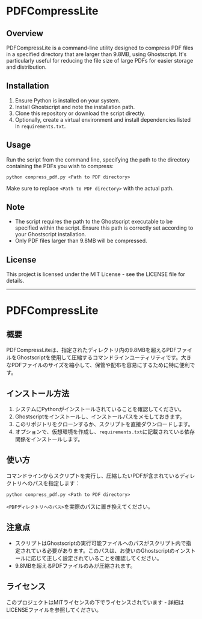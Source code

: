 # PDFCompressLite

## Overview
PDFCompressLite is a command-line utility designed to compress PDF files in a specified directory that are larger than 9.8MB, using Ghostscript. It's particularly useful for reducing the file size of large PDFs for easier storage and distribution.

## Installation
1. Ensure Python is installed on your system.
2. Install Ghostscript and note the installation path.
3. Clone this repository or download the script directly.
4. Optionally, create a virtual environment and install dependencies listed in `requirements.txt`.

## Usage
Run the script from the command line, specifying the path to the directory containing the PDFs you wish to compress:
```
python compress_pdf.py <Path to PDF directory>
```
Make sure to replace `<Path to PDF directory>` with the actual path.

## Note
- The script requires the path to the Ghostscript executable to be specified within the script. Ensure this path is correctly set according to your Ghostscript installation.
- Only PDF files larger than 9.8MB will be compressed.

## License
This project is licensed under the MIT License - see the LICENSE file for details.

---

# PDFCompressLite

## 概要
PDFCompressLiteは、指定されたディレクトリ内の9.8MBを超えるPDFファイルをGhostscriptを使用して圧縮するコマンドラインユーティリティです。大きなPDFファイルのサイズを縮小して、保管や配布を容易にするために特に便利です。

## インストール方法
1. システムにPythonがインストールされていることを確認してください。
2. Ghostscriptをインストールし、インストールパスをメモしておきます。
3. このリポジトリをクローンするか、スクリプトを直接ダウンロードします。
4. オプションで、仮想環境を作成し、`requirements.txt`に記載されている依存関係をインストールします。

## 使い方
コマンドラインからスクリプトを実行し、圧縮したいPDFが含まれているディレクトリへのパスを指定します：
```
python compress_pdf.py <Path to PDF directory>
```
`<PDFディレクトリへのパス>`を実際のパスに置き換えてください。

## 注意点
- スクリプトはGhostscriptの実行可能ファイルへのパスがスクリプト内で指定されている必要があります。このパスは、お使いのGhostscriptのインストールに応じて正しく設定されていることを確認してください。
- 9.8MBを超えるPDFファイルのみが圧縮されます。

## ライセンス
このプロジェクトはMITライセンスの下でライセンスされています - 詳細はLICENSEファイルを参照してください。
